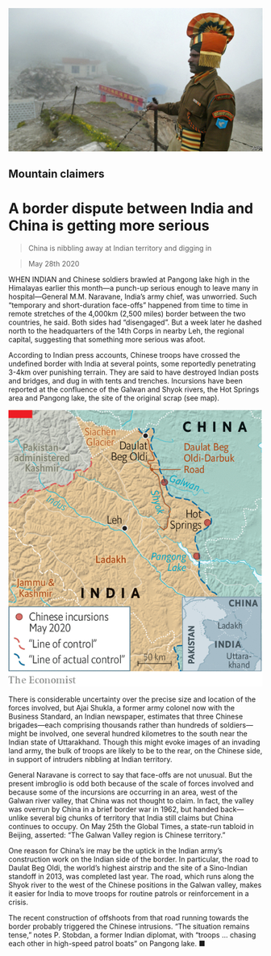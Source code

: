 ![](./images/20200530_ASP502.jpg)

## Mountain claimers

# A border dispute between India and China is getting more serious

> China is nibbling away at Indian territory and digging in

> May 28th 2020

WHEN INDIAN and Chinese soldiers brawled at Pangong lake high in the Himalayas earlier this month—a punch-up serious enough to leave many in hospital—General M.M. Naravane, India’s army chief, was unworried. Such “temporary and short-duration face-offs” happened from time to time in remote stretches of the 4,000km (2,500 miles) border between the two countries, he said. Both sides had “disengaged”. But a week later he dashed north to the headquarters of the 14th Corps in nearby Leh, the regional capital, suggesting that something more serious was afoot.

According to Indian press accounts, Chinese troops have crossed the undefined border with India at several points, some reportedly penetrating 3-4km over punishing terrain. They are said to have destroyed Indian posts and bridges, and dug in with tents and trenches. Incursions have been reported at the confluence of the Galwan and Shyok rivers, the Hot Springs area and Pangong lake, the site of the original scrap (see map).

![](./images/20200530_ASM975.png)

There is considerable uncertainty over the precise size and location of the forces involved, but Ajai Shukla, a former army colonel now with the Business Standard, an Indian newspaper, estimates that three Chinese brigades—each comprising thousands rather than hundreds of soldiers—might be involved, one several hundred kilometres to the south near the Indian state of Uttarakhand. Though this might evoke images of an invading land army, the bulk of troops are likely to be to the rear, on the Chinese side, in support of intruders nibbling at Indian territory.

General Naravane is correct to say that face-offs are not unusual. But the present imbroglio is odd both because of the scale of forces involved and because some of the incursions are occurring in an area, west of the Galwan river valley, that China was not thought to claim. In fact, the valley was overrun by China in a brief border war in 1962, but handed back—unlike several big chunks of territory that India still claims but China continues to occupy. On May 25th the Global Times, a state-run tabloid in Beijing, asserted: “The Galwan Valley region is Chinese territory.”

One reason for China’s ire may be the uptick in the Indian army’s construction work on the Indian side of the border. In particular, the road to Daulat Beg Oldi, the world’s highest airstrip and the site of a Sino-Indian standoff in 2013, was completed last year. The road, which runs along the Shyok river to the west of the Chinese positions in the Galwan valley, makes it easier for India to move troops for routine patrols or reinforcement in a crisis.

The recent construction of offshoots from that road running towards the border probably triggered the Chinese intrusions. “The situation remains tense,” notes P. Stobdan, a former Indian diplomat, with “troops ... chasing each other in high-speed patrol boats” on Pangong lake. ■